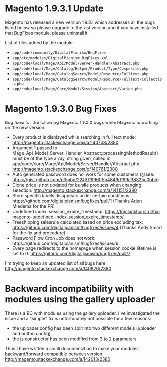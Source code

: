 # Magento 1.9.3.1 Update

Magento has released a new version 1.9.3.1 which addresses all the bugs listed below so please upgrade to the last version and if you have installed that BugFixes module, please uninstall it.

List of files added by the module:

* `app/code/community/DigitalPianism/BugFixes`
* `app/etc/modules/DigitalPianism_BugFixes.xml`
* `app/code/local/Mage/Api/Model/Server/Handler/Abstract.php`
* `app/code/local/Mage/Catalog/Helper/Product/Type/Composite.php`
* `app/code/local/Mage/CatalogSearch/Model/Resource/Fulltext.php`
* `app/code/local/Mage/CatalogSearch/Model/Resource/Fulltext/Collection.php`
* `app/code/local/Mage/Core/Model/Session/Abstract/Varien.php`

# Magento 1.9.3.0 Bug Fixes

Bug fixes for the following Magento 1.9.3.0 bugs while Magento is working on the new version:

* Every product is displayed while searching in full text mode: http://magento.stackexchange.com/a/140708/2380
* Argument 1 passed to Mage_Api_Model_Server_Handler_Abstract::processingMethodResult() must be of the type array, string given, called in app/code/core/Mage/Api/Model/Server/Handler/Abstract.php: http://magento.stackexchange.com/q/140761/2380
* Auto generated password does not work for some customers (@see: https://gist.github.com/p3mbo/224f01996ff5b4849d189c38325c0bbd)
* Clone price is not updated for bundle products when changing selection: http://magento.stackexchange.com/a/141151/2380
* Store specific labels disappears under certain conditions: https://github.com/digitalpianism/bugfixes/pull/1 (Thanks Arjen Miedema for the PR)
* Undefined index: session_expire_timestamp: https://tomlankhorst.nl/fix-magento-undefined-index-session_expire_timestamp/
* Freeshipping salesrule calculated based on price excluding tax: https://github.com/digitalpianism/bugfixes/issues/4 (Thanks Andy Smart for the fix and procedure)
* Password Flow Cron Job does not work: https://github.com/digitalpianism/bugfixes/issues/6
* Every page redirects to the homepage when session cookie lifetime is set to 0: https://github.com/digitalpianism/bugfixes/pull/7

I'm trying to keep an updated list of all bugs here: http://magento.stackexchange.com/a/140826/2380

# Backward incompatibility with modules using the gallery uploader

There is a BC with modules using the gallery uploader. I've investigated the issue and a "simple" fix is unfortunately not possible for a few reasons:

* the uploader config has been split into two different models (uploader and button config)
* the js constructor has been modified from 3 to 2 parameters

Thus I have written a small documentation to make your modules backward/forward compatible between version: http://magento.stackexchange.com/a/142013/2380
